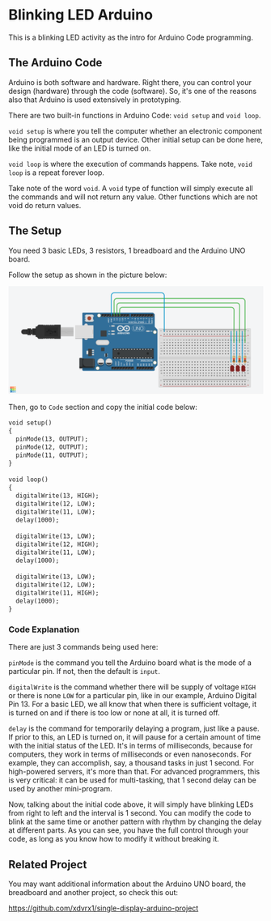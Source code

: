 # Blinking LED Arduino
This is a blinking LED activity as the intro for 
Arduino Code programming.

## The Arduino Code
Arduino is both software and hardware. Right there,
you can control your design (hardware) through
the code (software). So, it's one of the reasons
also that Arduino is used extensively in prototyping.

There are two built-in functions in Arduino Code:
`void setup` and `void loop`.

`void setup` is where you tell the computer whether
an electronic component being programmed is an
output device. Other initial setup can be
done here, like the initial mode of an LED
is turned on.

`void loop` is where the execution of commands
happens. Take note, `void loop` is a repeat
forever loop.

Take note of the word `void`. A `void` type 
of function will simply execute all the commands
and will not return any value. Other functions
which are not void do return values.

## The Setup
You need 3 basic LEDs, 3 resistors, 1 breadboard and
the Arduino UNO board.

Follow the setup as shown in the picture
below:

![design](res/src1.png)


Then, go to `Code` section and copy the initial
code below:

```
void setup()
{
  pinMode(13, OUTPUT);
  pinMode(12, OUTPUT);
  pinMode(11, OUTPUT);
}

void loop()
{
  digitalWrite(13, HIGH);
  digitalWrite(12, LOW);
  digitalWrite(11, LOW);
  delay(1000);
  
  digitalWrite(13, LOW);
  digitalWrite(12, HIGH);
  digitalWrite(11, LOW);
  delay(1000);
  
  digitalWrite(13, LOW);
  digitalWrite(12, LOW);
  digitalWrite(11, HIGH);
  delay(1000);
}
```

### Code Explanation
There are just 3 commands being used
here:

`pinMode` is the command you tell the Arduino
board what is the mode of a particular pin.
If not, then the default is `input`.

`digitalWrite` is the command whether
there will be supply of voltage `HIGH`
or there is none `LOW` for a particular
pin, like in our example,
Arduino Digital Pin 13. For a basic LED,
we all know that when there is sufficient
voltage, it is turned on and if there
is too low or none at all, it is 
turned off.

`delay` is the command for temporarily delaying
a program, just like a pause. If prior to 
this, an LED is turned on, it will pause for 
a certain amount of time with the initial 
status of the LED. It's in terms of milliseconds,
because for computers, they work in terms of
milliseconds or even nanoseconds. 
For example, they can accomplish, say,
a thousand tasks in just 1 second.
For high-powered servers, it's more than that.
For advanced programmers, this is very critical:
it can be used for multi-tasking, that 1 second
delay can be used by another mini-program.

Now, talking about the initial code above,
it will simply have blinking LEDs from
right to left and the interval is 1 second.
You can modify the code to blink at the same 
time or another pattern with rhythm by changing
the delay at different parts. As you can see,
you have the full control through your code, as
long as you know how to modify it without
breaking it.

## Related Project
You may want additional information about the 
Arduino UNO board, the breadboard and another 
project, so check this out:

<https://github.com/xdvrx1/single-display-arduino-project>
